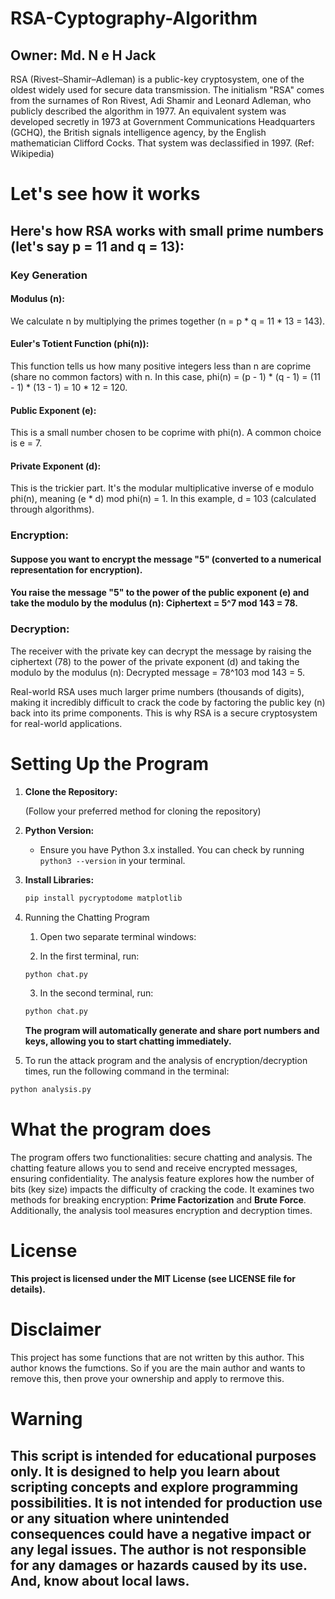 # RSA-Cyptography-Algorithm
## Owner: Md. N e H Jack

RSA (Rivest–Shamir–Adleman) is a public-key cryptosystem, one of the oldest widely used for secure data transmission. The initialism "RSA" comes from the surnames of Ron Rivest, Adi Shamir and Leonard Adleman, who publicly described the algorithm in 1977. An equivalent system was developed secretly in 1973 at Government Communications Headquarters (GCHQ), the British signals intelligence agency, by the English mathematician Clifford Cocks. That system was declassified in 1997. (Ref: Wikipedia)


# Let's see how it works

## Here's how RSA works with small prime numbers (let's say p = 11 and q = 13):

### Key Generation

#### Modulus (n): 
We calculate n by multiplying the primes together (n = p * q = 11 * 13 = 143).

#### Euler's Totient Function (phi(n)): 
This function tells us how many positive integers less than n are coprime (share no common factors) with n. In this case, phi(n) = (p - 1) * (q - 1) = (11 - 1) * (13 - 1) = 10 * 12 = 120.

#### Public Exponent (e): 
This is a small number chosen to be coprime with phi(n). A common choice is e = 7.

#### Private Exponent (d): 
This is the trickier part. It's the modular multiplicative inverse of e modulo phi(n), meaning (e * d) mod phi(n) = 1. In this example, d = 103 (calculated through algorithms).


### Encryption:

#### Suppose you want to encrypt the message "5" (converted to a numerical representation for encryption).
#### You raise the message "5" to the power of the public exponent (e) and take the modulo by the modulus (n): Ciphertext = 5^7 mod 143 = 78.


### Decryption:

The receiver with the private key can decrypt the message by raising the ciphertext (78) to the power of the private exponent (d) and taking the modulo by the modulus (n): Decrypted message = 78^103 mod 143 = 5.

Real-world RSA uses much larger prime numbers (thousands of digits), making it incredibly difficult to crack the code by factoring the public key (n) back into its prime components. This is why RSA is a secure cryptosystem for real-world applications.


# Setting Up the Program

1. **Clone the Repository:**

   (Follow your preferred method for cloning the repository)

2. **Python Version:**

   - Ensure you have Python 3.x installed. You can check by running `python3 --version` in your terminal.

3. **Install Libraries:**

   ```bash
   pip install pycryptodome matplotlib
   ``` 

4. Running the Chatting Program

   1. Open two separate terminal windows:

   2. In the first terminal, run:

    ```bash
    python chat.py
    ```

   3. In the second terminal, run:

    ```bash
    python chat.py
    ```

    **The program will automatically generate and share port numbers and keys, allowing you to start chatting immediately.**

5. To run the attack program and the analysis of encryption/decryption times, run the following command in the terminal:

```bash
python analysis.py
```

# What the program does

The program offers two functionalities: secure chatting and analysis. The chatting feature allows you to send and receive encrypted messages, ensuring confidentiality. The analysis feature explores how the number of bits (key size) impacts the difficulty of cracking the code. It examines two methods for breaking encryption: **Prime Factorization** and **Brute Force**. Additionally, the analysis tool measures encryption and decryption times.

# License

**This project is licensed under the MIT License (see LICENSE file for details).**

# Disclaimer

This project has some functions that are not written by this author. This author knows the fumctions. So if you are the main author and wants to remove this, then prove your ownership and apply to rermove this.

# Warning

## This script is intended for educational purposes only. It is designed to help you learn about scripting concepts and explore programming possibilities. It is not intended for production use or any situation where unintended consequences could have a negative impact or any legal issues.  The author is not responsible for any damages or hazards caused by its use. And, know about local laws.